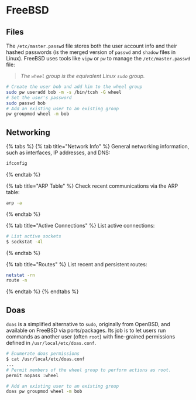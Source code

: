 # FreeBSD

## Files

The `/etc/master.passwd` file stores both the user account info and their hashed passwords (is the merged version of `passwd` and `shadow` files in Linux). FreeBSD uses tools like `vipw` or `pw` to manage the `/etc/master.passwd` file:

> _The `wheel` group is the equivalent Linux `sudo` group._

```bash
# Create the user bob and add him to the wheel group
sudo pw useradd bob -m -s /bin/tcsh -G wheel
# Set the user's password
sudo passwd bob
# Add an existing user to an existing group
pw groupmod wheel -m bob
```

## Networking

{% tabs %}
{% tab title="Network Info" %}
General networking information, such as interfaces, IP addresses, and DNS:

```bash
ifconfig
```
{% endtab %}

{% tab title="ARP Table" %}
Check recent communications via the ARP table:

```bash
arp -a
```
{% endtab %}

{% tab title="Active Connections" %}
List active connections:

```bash
# List active sockets
$ sockstat -4l
```
{% endtab %}

{% tab title="Routes" %}
List recent and persistent routes:

```bash
netstat -rn
route -n
```
{% endtab %}
{% endtabs %}

## Doas

`doas` is a simplified alternative to `sudo`, originally from OpenBSD, and available on FreeBSD via ports/packages. Its job is to let users run commands as another user (often `root`) with fine-grained permissions defined in `/usr/local/etc/doas.conf`.

```bash
# Enumerate doas permissions
$ cat /usr/local/etc/doas.conf
...
# Permit members of the wheel group to perform actions as root.
permit nopass :wheel

# Add an existing user to an existing group
doas pw groupmod wheel -m bob
```
